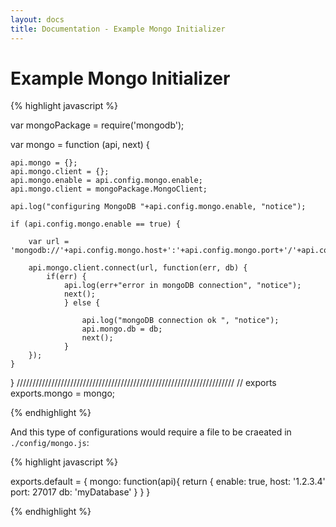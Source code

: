 ```yaml
---
layout: docs
title: Documentation - Example Mongo Initializer
---
```


# Example Mongo Initializer

{% highlight javascript %}

var mongoPackage = require('mongodb');

var mongo = function (api, next) {

    api.mongo = {};
    api.mongo.client = {};
    api.mongo.enable = api.config.mongo.enable;
    api.mongo.client = mongoPackage.MongoClient;

    api.log("configuring MongoDB "+api.config.mongo.enable, "notice");

    if (api.config.mongo.enable == true) {

        var url = 'mongodb://'+api.config.mongo.host+':'+api.config.mongo.port+'/'+api.config.mongo.db;

        api.mongo.client.connect(url, function(err, db) {
            if(err) {
                api.log(err+"error in mongoDB connection", "notice");
                next();
                } else {

                    api.log("mongoDB connection ok ", "notice");
                    api.mongo.db = db;
                    next();
                }
        });
    }
}
/////////////////////////////////////////////////////////////////////
// exports
exports.mongo = mongo;

{% endhighlight %}

And this type of configurations would require a file to be craeated in `./config/mongo.js`:

{% highlight javascript %}

exports.default = { 
  mongo: function(api){
    return {
        enable: true,
        host: '1.2.3.4'
        port: 27017
        db: 'myDatabase'
    }
  }
}

{% endhighlight %}